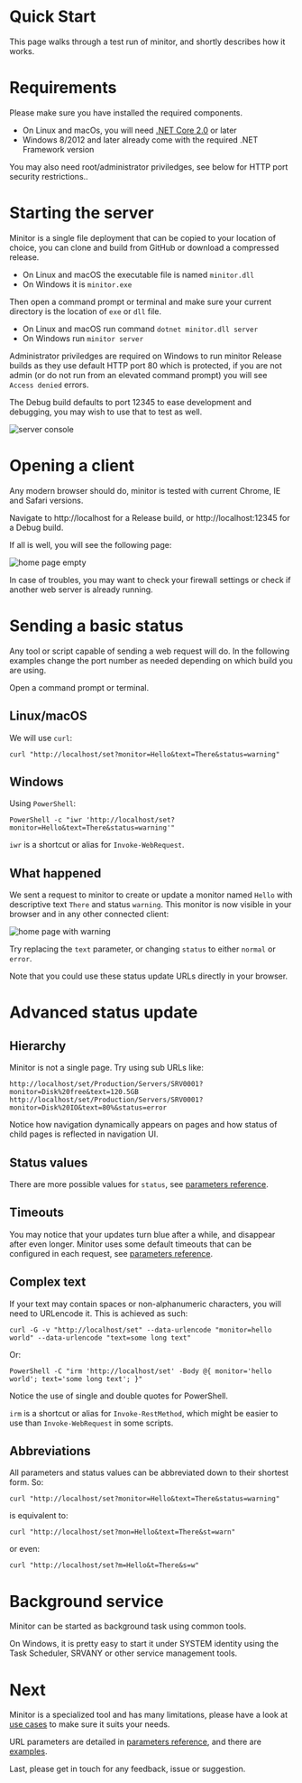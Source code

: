# Quick Start

This page walks through a test run of minitor, and shortly describes how it works.

# Requirements

Please make sure you have installed the required components.

- On Linux and macOs, you will need [.NET Core 2.0](https://www.microsoft.com/net) or later
- Windows 8/2012 and later already come with the required .NET Framework version

You may also need root/administrator priviledges, see below for HTTP port security restrictions..

# Starting the server

Minitor is a single file deployment that can be copied to your location of choice, you can clone and build from GitHub or download a compressed release.

- On Linux and macOS the executable file is named `minitor.dll`
- On Windows it is `minitor.exe`

Then open a command prompt or terminal and make sure your current directory is the location of `exe` or `dll` file.

- On Linux and macOS run command `dotnet minitor.dll server`
- On Windows run `minitor server`

Administrator priviledges are required on Windows to run minitor Release builds as they use default HTTP port 80 which is protected, if you are not admin (or do not run from an elevated command prompt) you will see `Access denied` errors.

The Debug build defaults to port 12345 to ease development and debugging, you may wish to use that to test as well.

![server console](assets/server-console.png)

# Opening a client

Any modern browser should do, minitor is tested with current Chrome, IE and Safari versions.

Navigate to http://localhost for a Release build, or http://localhost:12345 for a Debug build.

If all is well, you will see the following page:

![home page empty](assets/home-empty.png)

In case of troubles, you may want to check your firewall settings or check if another web server is already running.

# Sending a basic status

Any tool or script capable of sending a web request will do. In the following examples change the port number as needed
depending on which build you are using.

Open a command prompt or terminal.

## Linux/macOS

We will use `curl`:
```
curl "http://localhost/set?monitor=Hello&text=There&status=warning"
```

## Windows

Using `PowerShell`:
```
PowerShell -c "iwr 'http://localhost/set?monitor=Hello&text=There&status=warning'"
```
`iwr` is a shortcut or alias for `Invoke-WebRequest`.


## What happened

We sent a request to minitor to create or update a monitor named `Hello` with descriptive text `There` and status `warning`. This monitor is now visible in your browser and in any other connected client:

![home page with warning](assets/home-warning.png)

Try replacing the `text` parameter, or changing `status` to either `normal` or `error`.

Note that you could use these status update URLs directly in your browser.

# Advanced status update

## Hierarchy

Minitor is not a single page. Try using sub URLs like:
```
http://localhost/set/Production/Servers/SRV0001?monitor=Disk%20free&text=120.5GB
http://localhost/set/Production/Servers/SRV0001?monitor=Disk%20IO&text=80%&status=error
```
Notice how navigation dynamically appears on pages and how status of child pages is reflected in navigation UI.

## Status values

There are more possible values for `status`, see [parameters reference](reference.md).

## Timeouts

You may notice that your updates turn blue after a while, and disappear after even longer.
Minitor uses some default timeouts that can be configured in each request, see [parameters reference](reference.md).

## Complex text

If your text may contain spaces or non-alphanumeric characters, you will need to URLencode it.
This is achieved as such:
```
curl -G -v "http://localhost/set" --data-urlencode "monitor=hello world" --data-urlencode "text=some long text"
```
Or:
```
PowerShell -C "irm 'http://localhost/set' -Body @{ monitor='hello world'; text='some long text'; }"
```
Notice the use of single and double quotes for PowerShell.

`irm` is a shortcut or alias for `Invoke-RestMethod`, which might be easier to use than `Invoke-WebRequest` in some scripts.

## Abbreviations

All parameters and status values can be abbreviated down to their shortest form. So:
```
curl "http://localhost/set?monitor=Hello&text=There&status=warning"
```
is equivalent to:
```
curl "http://localhost/set?mon=Hello&text=There&st=warn"
```
or even:
```
curl "http://localhost/set?m=Hello&t=There&s=w"
```

# Background service

Minitor can be started as background task using common tools.

On Windows, it is pretty easy to start it under SYSTEM identity using the Task Scheduler, SRVANY or other service management tools.

# Next

Minitor is a specialized tool and has many limitations, please have a look at [use cases](usage.md) to make sure it suits your needs.

URL parameters are detailed in [parameters reference](reference.md), and there are [examples](examples.md).

Last, please get in touch for any feedback, issue or suggestion.
